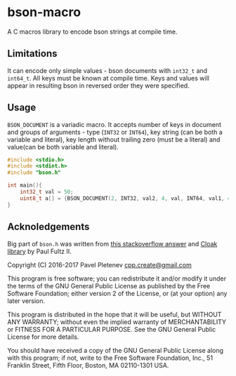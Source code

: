 # bson-macro

A C macros library to encode bson strings at compile time. 

## Limitations
It can encode only simple values - bson documents with `int32_t` and `int64_t`. All keys must be known at compile time. Keys and values will appear in resulting bson in reversed order they were specified.

## Usage 
`BSON_DOCUMENT` is a variadic macro. It accepts number of keys in document and groups of arguments - type (`INT32` or `INT64`), key string (can be both a variable and literal), key length without trailing zero (must be a literal) and value(can be both variable and literal).
```c
#include <stdio.h>
#include <stdint.h>
#include "bson.h"

int main(){
    int32_t val = 50;
    uint8_t a[] = {BSON_DOCUMENT(2, INT32, val2, 4, val, INT64, val1, 4, 100)};
}
```

## Acknoledgements
Big part of `bson.h` was written from [this stackoverflow answer](http://stackoverflow.com/a/10540654) and [Cloak library](https://github.com/pfultz2/Cloak) by Paul Fultz II.


Copyright (C) 2016-2017 Pavel Pletenev <cpp.create@gmail.com>

This program is free software; you can redistribute it and/or modify
it under the terms of the GNU General Public License as published by
the Free Software Foundation; either version 2 of the License, or
(at your option) any later version.

This program is distributed in the hope that it will be useful,
but WITHOUT ANY WARRANTY; without even the implied warranty of
MERCHANTABILITY or FITNESS FOR A PARTICULAR PURPOSE.  See the
GNU General Public License for more details.

You should have received a copy of the GNU General Public License along
with this program; if not, write to the Free Software Foundation, Inc.,
51 Franklin Street, Fifth Floor, Boston, MA 02110-1301 USA.
